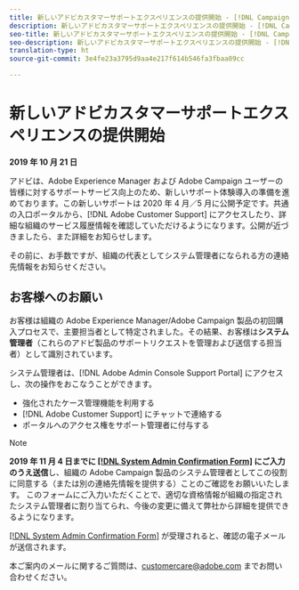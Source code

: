 ```yaml
---
title: 新しいアドビカスタマーサポートエクスペリエンスの提供開始 - [!DNL Campaign] デプロイ担当者
description: 新しいアドビカスタマーサポートエクスペリエンスの提供開始 - [!DNL Campaign] デプロイ担当者
seo-title: 新しいアドビカスタマーサポートエクスペリエンスの提供開始 - [!DNL Campaign] デプロイ担当者
seo-description: 新しいアドビカスタマーサポートエクスペリエンスの提供開始 - [!DNL Campaign] デプロイ担当者
translation-type: ht
source-git-commit: 3e4fe23a3795d9aa4e217f614b546fa3fbaa09cc

---
```



# 新しいアドビカスタマーサポートエクスペリエンスの提供開始

**2019 年 10 月 21 日**

アドビは、Adobe Experience Manager および Adobe Campaign ユーザーの皆様に対するサポートサービス向上のため、新しいサポート体験導入の準備を進めております。この新しいサポートは 2020 年 4 月／5 月に公開予定です。共通の入口ポータルから、[!DNL Adobe Customer Support] にアクセスしたり、詳細な組織のサービス履歴情報を確認していただけるようになります。公開が近づきましたら、また詳細をお知らせします。

その前に、お手数ですが、組織の代表としてシステム管理者になられる方の連絡先情報をお知らせください。

## お客様へのお願い

お客様は組織の Adobe Experience Manager/Adobe Campaign 製品の初回購入プロセスで、主要担当者として特定されました。その結果、お客様は&#x200B;**システム管理者**（これらのアドビ製品のサポートリクエストを管理および送信する担当者）として識別されています。

システム管理者は、[!DNL Adobe Admin Console Support Portal] にアクセスし、次の操作をおこなうことができます。

* 強化されたケース管理機能を利用する
* [!DNL Adobe Customer Support] にチャットで連絡する
* ポータルへのアクセス権をサポート管理者に付与する

>[!NOTE]
>**2019 年 11 月 4 日までに [[!DNL System Admin Confirmation Form]](https://adobe.allegiancetech.com/cgi-bin/qwebcorporate.dll?idx=N5M8RY) にご入力のうえ送信**し、組織の Adobe Campaign 製品のシステム管理者としてこの役割に同意する（または別の連絡先情報を提供する）ことのご確認をお願いいたします。
>このフォームにご入力いただくことで、適切な資格情報が組織の指定されたシステム管理者に割り当てられ、今後の変更に備えて弊社から詳細を提供できるようになります。

[[!DNL System Admin Confirmation Form]](https://adobe.allegiancetech.com/cgi-bin/qwebcorporate.dll?idx=N5M8RY) が受理されると、確認の電子メールが送信されます。

本ご案内のメールに関するご質問は、customercare@adobe.com までお問い合わせください。

 
